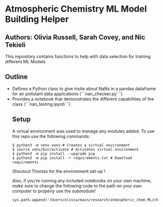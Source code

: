 # Atmospheric Chemistry ML Model Building Helper
## Authors: Olivia Russell, Sarah Covey, and Nic Tekieli 
This repository contains functions to help with data selection for training different ML Models

## Outline

<ul>
  <li>Defines a Python class to give insite about NaNs in a pandas dataframe for air pollutant data applications (```nan_checker.py```)</li>
  <li>Provides a notebook that demonstrates the different capabiltiies of the class (```nan_testing.ipynb```)</li>
</li>

## Setup 

A virtual environment was used to manage any modules added. To use this repo use the following commands:

```
$ python3 -m venv venv # Creates a virtual environment
$ source venv/bin/activate # Activates virtual environment
$ python3 -m pip install --upgrade pip
$ python3 -m pip install -r requirements.txt # Download requirements
```

Shoutout Thomas for the environment set-up !

Also, if you're running any included notebooks on your own machine, make sure to change the following code to the path on your own computer to properly use the submodule!
```
sys.path.append('/Users/olivia/main/research/atmospheric_chem_ML/chem150')
```

